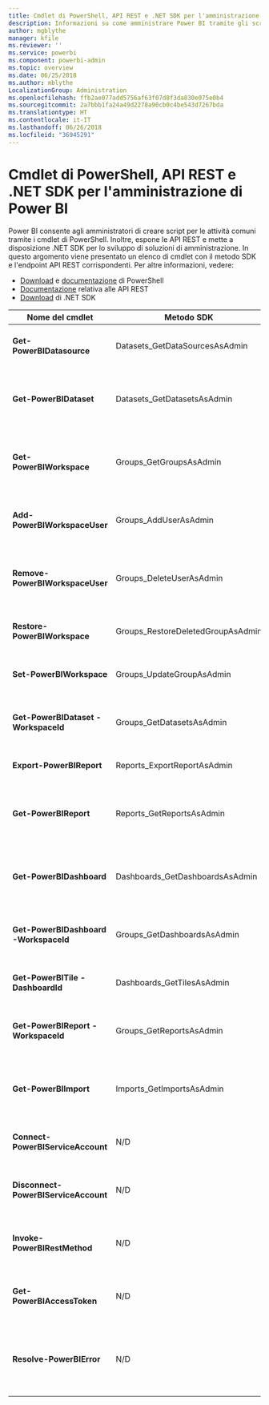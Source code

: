 ```yaml
---
title: Cmdlet di PowerShell, API REST e .NET SDK per l'amministrazione di Power BI
description: Informazioni su come amministrare Power BI tramite gli script e le API di programmazione.
author: mgblythe
manager: kfile
ms.reviewer: ''
ms.service: powerbi
ms.component: powerbi-admin
ms.topic: overview
ms.date: 06/25/2018
ms.author: mblythe
LocalizationGroup: Administration
ms.openlocfilehash: ffb2ae077add5756af63f07d8f3da830e075e0b4
ms.sourcegitcommit: 2a7bbb1fa24a49d2278a90cb0c4be543d7267bda
ms.translationtype: HT
ms.contentlocale: it-IT
ms.lasthandoff: 06/26/2018
ms.locfileid: "36945291"
---
```

# <a name="powershell-cmdlets-rest-apis-and-net-sdk-for-power-bi-administration"></a>Cmdlet di PowerShell, API REST e .NET SDK per l'amministrazione di Power BI
Power BI consente agli amministratori di creare script per le attività comuni tramite i cmdlet di PowerShell. Inoltre, espone le API REST e mette a disposizione .NET SDK per lo sviluppo di soluzioni di amministrazione. In questo argomento viene presentato un elenco di cmdlet con il metodo SDK e l'endpoint API REST corrispondenti. Per altre informazioni, vedere:

  - [Download](https://www.powershellgallery.com/packages/MicrosoftPowerBIMgmt/) e [documentazione](https://docs.microsoft.com/powershell/power-bi/overview?view=powerbi-ps) di PowerShell
  - [Documentazione](https://docs.microsoft.com/rest/api/power-bi/admin) relativa alle API REST
  - [Download](https://www.nuget.org/packages/Microsoft.PowerBI.Api/) di .NET SDK 


| **Nome del cmdlet** | **Metodo SDK** | **Endpoint API REST** | **Descrizione** |
| --- | --- | --- | --- |
| **Get-PowerBIDatasource** | Datasets\_GetDataSourcesAsAdmin | /v1.0/myorg/admin/datasets/{datasetkey}/datasources | Recupera le origini dati per un determinato set di dati. |
| **Get-PowerBIDataset** | Datasets\_GetDatasetsAsAdmin | /v1.0/myorg/admin/datasets | Recupera l'elenco completo dei set di dati in un tenant di Power BI. |
| **Get-PowerBIWorkspace** | Groups\_GetGroupsAsAdmin | /v1.0/myorg/admin/groups | Recupera l'elenco completo delle aree di lavoro in un tenant di Power BI. |
| **Add-PowerBIWorkspaceUser** | Groups\_AddUserAsAdmin | /v1.0/myorg/admin/groups/{groupId}/users | Aggiunge un utente come membro a un'area di lavoro. |
| **Remove-PowerBIWorkspaceUser** | Groups\_DeleteUserAsAdmin | /v1.0/myorg/admin/groups/{groupId}/users/{user} | Rimuove un utente dall'elenco di appartenenza di un'area di lavoro. |
| **Restore-PowerBIWorkspace** | Groups\_RestoreDeletedGroupAsAdmin | /v1.0/myorg/admin/groups/{groupId}/restore | Ripristina un'area di lavoro eliminata. |
| **Set-PowerBIWorkspace** | Groups\_UpdateGroupAsAdmin | /v1.0/myorg/admin/groups/{groupId} | Aggiorna le proprietà di un'area di lavoro. |
| **Get-PowerBIDataset -WorkspaceId** | Groups\_GetDatasetsAsAdmin | /v1.0/myorg/admin/groups/{group\_id}/datasets | Recupera i set di dati all'interno di un'area di lavoro. |
| **Export-PowerBIReport** | Reports\_ExportReportAsAdmin | N/D | Esporta un report specifico in un file locale. |
| **Get-PowerBIReport** | Reports\_GetReportsAsAdmin | /v1.0/myorg/admin/reports | Recupera l'elenco completo dei report in un tenant di Power BI. |
| **Get-PowerBIDashboard** | Dashboards\_GetDashboardsAsAdmin | /v1.0/myorg/admin/dashboards | Recupera l'elenco completo dei dashboard in un tenant di Power BI. |
| **Get-PowerBIDashboard -WorkspaceId** | Groups\_GetDashboardsAsAdmin | /v1.0/myorg/admin/groups/{group\_id}/dashboards | Recupera i dashboard all'interno di un'area di lavoro. |
| **Get-PowerBITile -DashboardId** | Dashboards\_GetTilesAsAdmin | /v1.0/myorg/admin/dashboards/{dashboard\_id}/tiles | Recupera i riquadri di un dashboard specifico. |
| **Get-PowerBIReport -WorkspaceId** | Groups\_GetReportsAsAdmin | /v1.0/myorg/admin/groups/{group\_id}/reports | Recupera i report all'interno di un'area di lavoro. |
| **Get-PowerBIImport** | Imports\_GetImportsAsAdmin | /v1.0/myorg/admin/imports | Recupera l'elenco completo delle importazioni in un tenant di Power BI. |
| **Connect-PowerBIServiceAccount** | N/D | N/D | Accesso a Power BI e avvio di una sessione. |
| **Disconnect-PowerBIServiceAccount** | N/D | N/D | Disconnessione da Power BI e chiusura della sessione esistente. |
| **Invoke-PowerBIRestMethod** | N/D | N/D | Inviare chiamate arbitrarie all'API REST di Power BI. |
| **Get-PowerBIAccessToken** | N/D | N/D | Recuperare il token di accesso di Power BI in una sessione. |
| **Resolve-PowerBIError** | N/D | N/D | Recupera informazioni dettagliate sugli errori per le chiamate non riuscite ai cmdlet. |